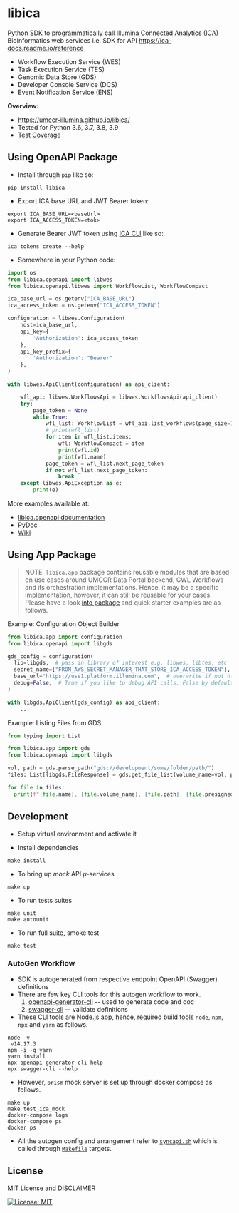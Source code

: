 # libica

Python SDK to programmatically call Illumina Connected Analytics (ICA) BioInformatics web services i.e. SDK for API https://ica-docs.readme.io/reference
- Workflow Execution Service (WES)
- Task Execution Service (TES)
- Genomic Data Store (GDS)
- Developer Console Service (DCS)
- Event Notification Service (ENS)

**Overview:**

- https://umccr-illumina.github.io/libica/
- Tested for Python 3.6, 3.7, 3.8, 3.9
- [Test Coverage](https://umccr-illumina.github.io/libica/coverage/)

## Using OpenAPI Package

- Install through ``pip`` like so:
```commandline
pip install libica
```

- Export ICA base URL and JWT Bearer token:
```
export ICA_BASE_URL=<baseUrl>
export ICA_ACCESS_TOKEN=<tok>
```

- Generate Bearer JWT token using [ICA CLI](https://sapac.support.illumina.com/sequencing/sequencing_software/illumina-connected-analytics.html) like so:
```commandline
ica tokens create --help
```

- Somewhere in your Python code:
```python
import os
from libica.openapi import libwes
from libica.openapi.libwes import WorkflowList, WorkflowCompact

ica_base_url = os.getenv("ICA_BASE_URL")
ica_access_token = os.getenv("ICA_ACCESS_TOKEN")

configuration = libwes.Configuration(
    host=ica_base_url,
    api_key={
        'Authorization': ica_access_token
    },
    api_key_prefix={
        'Authorization': "Bearer"
    },
)

with libwes.ApiClient(configuration) as api_client:

    wfl_api: libwes.WorkflowsApi = libwes.WorkflowsApi(api_client)
    try:
        page_token = None
        while True:
            wfl_list: WorkflowList = wfl_api.list_workflows(page_size=100, page_token=page_token)
            # print(wfl_list)
            for item in wfl_list.items:
                wfl: WorkflowCompact = item
                print(wfl.id)
                print(wfl.name)
            page_token = wfl_list.next_page_token
            if not wfl_list.next_page_token:
                break
    except libwes.ApiException as e:
        print(e)
```

More examples available at:
- [libica.openapi documentation](https://umccr-illumina.github.io/libica/openapi/)
- [PyDoc](https://umccr-illumina.github.io/libica/libica/)
- [Wiki](https://github.com/umccr-illumina/libica/wiki)

## Using App Package

> NOTE: `libica.app` package contains reusable modules that are based on use cases around UMCCR Data Portal backend, CWL Workflows and its orchestration implementations. Hence, it may be a specific implementation, however, it can still be reusable for your cases. Please have a look [into package](libica/app) and quick starter examples are as follows.

Example: Configuration Object Builder

```python
from libica.app import configuration
from libica.openapi import libgds

gds_config = configuration(
  lib=libgds,  # pass in library of interest e.g. libwes, libtes, etc 
  secret_name=["FROM_AWS_SECRET_MANAGER_THAT_STORE_ICA_ACCESS_TOKEN"],
  base_url="https://use1.platform.illumina.com",  # overwrite if not https://aps2.platform.illumina.com
  debug=False,  # True if you like to debug API calls, False by default anyway, just for demo
)

with libgds.ApiClient(gds_config) as api_client:
    ...
```

Example: Listing Files from GDS

```python
from typing import List

from libica.app import gds
from libica.openapi import libgds

vol, path = gds.parse_path("gds://development/some/folder/path/")
files: List[libgds.FileResponse] = gds.get_file_list(volume_name=vol, path=path)

for file in files:
  print(f"{file.name}, {file.volume_name}, {file.path}, {file.presigned_url}")
```

## Development

- Setup virtual environment and activate it

- Install dependencies
```commandline
make install
```

- To bring up _mock_ API _μ_-services
```commandline
make up
```

- To run tests suites
```commandline
make unit
make autounit
```

- To run full suite, smoke test
```commandline
make test
```

### AutoGen Workflow

- SDK is autogenerated from respective endpoint OpenAPI (Swagger) definitions
- There are few key CLI tools for this autogen workflow to work.
    1. [openapi-generator-cli](https://github.com/OpenAPITools/openapi-generator-cli) -- used to generate code and doc
    2. [swagger-cli](https://github.com/APIDevTools/swagger-cli) -- validate definitions
- These CLI tools are Node.js app, hence, required build tools `node`, `npm`, `npx` and `yarn` as follows.
```commandline
node -v
 v14.17.3
npm -i -g yarn
yarn install
npx openapi-generator-cli help
npx swagger-cli --help
```
- However, `prism` mock server is set up through docker compose as follows.
```
make up
make test_ica_mock
docker-compose logs
docker-compose ps
docker ps
```
- All the autogen config and arrangement refer to [`syncapi.sh`](syncapi.sh) which is called through [`Makefile`](Makefile) targets.

## License

MIT License and DISCLAIMER

[![License: MIT](https://img.shields.io/badge/License-MIT-yellow.svg)](https://opensource.org/licenses/MIT)

